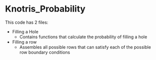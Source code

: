 # Knotris_Probability
This code has 2 files: 
  - Filling a Hole
      - Contains functions that calculate the probability of filling a hole 
  - Filling a row 
      - Assembles all possible rows that can satisfy each of the possible row boundary conditions  
